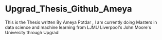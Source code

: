 # Upgrad_Thesis_Github_Ameya
This is the Thesis written By Ameya Potdar , I am currently doing Masters in data science and machine learning from LJMU Liverpool's John Moore's University
through Upgrad
